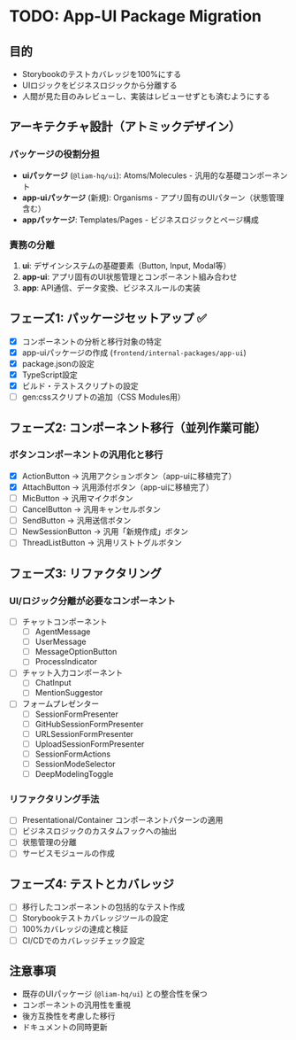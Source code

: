 # TODO: App-UI Package Migration

## 目的
- Storybookのテストカバレッジを100%にする
- UIロジックをビジネスロジックから分離する
- 人間が見た目のみレビューし、実装はレビューせずとも済むようにする

## アーキテクチャ設計（アトミックデザイン）

### パッケージの役割分担
- **uiパッケージ** (`@liam-hq/ui`): Atoms/Molecules - 汎用的な基礎コンポーネント
- **app-uiパッケージ** (新規): Organisms - アプリ固有のUIパターン（状態管理含む）
- **appパッケージ**: Templates/Pages - ビジネスロジックとページ構成

### 責務の分離
1. **ui**: デザインシステムの基礎要素（Button, Input, Modal等）
2. **app-ui**: アプリ固有のUI状態管理とコンポーネント組み合わせ
3. **app**: API通信、データ変換、ビジネスルールの実装

## フェーズ1: パッケージセットアップ ✅
- [x] コンポーネントの分析と移行対象の特定
- [x] app-uiパッケージの作成 (`frontend/internal-packages/app-ui`)
- [x] package.jsonの設定
- [x] TypeScript設定
- [x] ビルド・テストスクリプトの設定
- [ ] gen:cssスクリプトの追加（CSS Modules用）

## フェーズ2: コンポーネント移行（並列作業可能）

### ボタンコンポーネントの汎用化と移行
- [x] ActionButton → 汎用アクションボタン（app-uiに移植完了）
- [x] AttachButton → 汎用添付ボタン（app-uiに移植完了）
- [ ] MicButton → 汎用マイクボタン
- [ ] CancelButton → 汎用キャンセルボタン
- [ ] SendButton → 汎用送信ボタン
- [ ] NewSessionButton → 汎用「新規作成」ボタン
- [ ] ThreadListButton → 汎用リストトグルボタン

## フェーズ3: リファクタリング

### UI/ロジック分離が必要なコンポーネント
- [ ] チャットコンポーネント
  - [ ] AgentMessage
  - [ ] UserMessage
  - [ ] MessageOptionButton
  - [ ] ProcessIndicator
- [ ] チャット入力コンポーネント
  - [ ] ChatInput
  - [ ] MentionSuggestor
- [ ] フォームプレゼンター
  - [ ] SessionFormPresenter
  - [ ] GitHubSessionFormPresenter
  - [ ] URLSessionFormPresenter
  - [ ] UploadSessionFormPresenter
  - [ ] SessionFormActions
  - [ ] SessionModeSelector
  - [ ] DeepModelingToggle

### リファクタリング手法
- [ ] Presentational/Container コンポーネントパターンの適用
- [ ] ビジネスロジックのカスタムフックへの抽出
- [ ] 状態管理の分離
- [ ] サービスモジュールの作成

## フェーズ4: テストとカバレッジ
- [ ] 移行したコンポーネントの包括的なテスト作成
- [ ] Storybookテストカバレッジツールの設定
- [ ] 100%カバレッジの達成と検証
- [ ] CI/CDでのカバレッジチェック設定

## 注意事項
- 既存のUIパッケージ (`@liam-hq/ui`) との整合性を保つ
- コンポーネントの汎用性を重視
- 後方互換性を考慮した移行
- ドキュメントの同時更新
